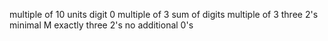 <think>

multiple of 10 <sep> units digit 0 <sep> multiple of 3 <sep> sum of digits multiple of 3 <sep> three 2's <sep> minimal M <sep> exactly three 2's <sep> no additional 0's

</think>